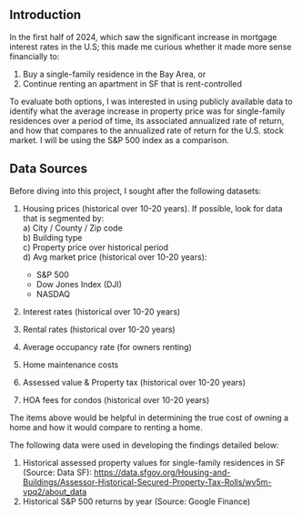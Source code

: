 ## Introduction

In the first half of 2024, which saw the significant increase in mortgage interest rates in the U.S; this made me curious whether it made more sense financially to:

1) Buy a single-family residence in the Bay Area, or
2) Continue renting an apartment in SF that is rent-controlled

To evaluate both options, I was interested in using publicly available data to identify what the average increase in property price was for single-family residences over a period of time, its associated annualized rate of return, and how that compares to the annualized rate of return for the U.S. stock market. I will be using the S&P 500 index as a comparison. 

## Data Sources

Before diving into this project, I sought after the following datasets:<br>

1) Housing prices (historical over 10-20 years). If possible, look for data that is segmented by: <br>
a) City / County / Zip code<br>
b) Building type<br>
c) Property price over historical period<br>
d) Avg market price (historical over 10-20 years):<br>
    - S&P 500
    - Dow Jones Index (DJI) 
    - NASDAQ<br>

2) Interest rates (historical over 10-20 years)<br>
3) Rental rates (historical over 10-20 years)<br>
4) Average occupancy rate (for owners renting) <br>
5) Home maintenance costs<br>
6) Assessed value & Property tax (historical over 10-20 years)<br>
7) HOA fees for condos (historical over 10-20 years)<br>

The items above would be helpful in determining the true cost of owning a home and how it would compare to renting a home.

The following data were used in developing the findings detailed below:<br>

1) Historical assessed property values for single-family residences in SF (Source: Data SF): https://data.sfgov.org/Housing-and-Buildings/Assessor-Historical-Secured-Property-Tax-Rolls/wv5m-vpq2/about_data<br>
2) Historical S&P 500 returns by year (Source: Google Finance)
